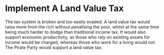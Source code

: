 Implement A Land Value Tax
==========================

The tax system is broken and too easily evaded. A land value tax would 
raise more from the rich without penalising the poor, whilst at the same 
time being much harder to dodge than traditional income tax. It would 
also support economic productivity, as those who rely on existing assets 
for income would be charged, whereas those who work for a living would 
not. The Pirate Party would support a land value tax.